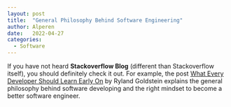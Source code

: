 ```yaml
---
layout: post
title:  "General Philosophy Behind Software Engineering"
author: Alperen
date:   2022-04-27
categories:
  - Software
---
```


If you have not heard **Stackoverflow Blog** (different than Stackoverflow itself), you should definitely check it out. For example, the post [What Every Developer Should Learn Early On](https://stackoverflow.blog/2019/08/07/what-every-developer-should-learn-early-on/) by Ryland Goldstein explains the general philosophy behind software developing and the right mindset to become a better software engineer.
